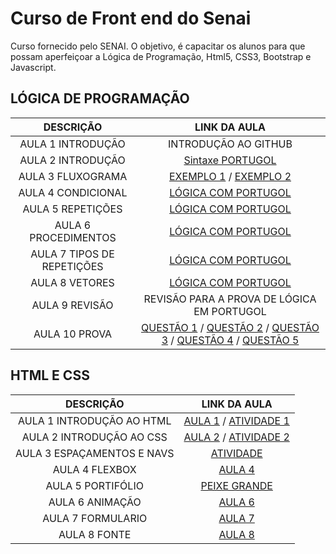 # Curso de Front end do Senai

Curso fornecido pelo SENAI. O objetivo, é capacitar os alunos para que possam aperfeiçoar a Lógica de Programação, Html5, CSS3, Bootstrap e Javascript.

## LÓGICA DE PROGRAMAÇÃO

| DESCRIÇÃO | LINK DA AULA |
|:-:|:-:|
| AULA 1 INTRODUÇÃO | INTRODUÇÃO AO GITHUB |
| AULA 2 INTRODUÇÃO | [Sintaxe PORTUGOL](./Aulas/Sintaxeportugol.md) |
| AULA 3 FLUXOGRAMA | [EXEMPLO 1](./Imagens/Aula%202%20Fluxo%20material.png) / [EXEMPLO 2](./Imagens/AULA%202%20EXEMPLO%202.png) |
| AULA 4 CONDICIONAL | [LÓGICA COM PORTUGOL](./Aulas/SALVARNOTAS.md) |
| AULA 5 REPETIÇÕES | [LÓGICA COM PORTUGOL](./Aulas/Repeticao.md) |
| AULA 6 PROCEDIMENTOS | [LÓGICA COM PORTUGOL](./Aulas/procedimentos.md) |
| AULA 7 TIPOS DE REPETIÇÕES | [LÓGICA COM PORTUGOL](./Imagens/EXPLICAÇÃO%20AULA%206.png) |
| AULA 8 VETORES | [LÓGICA COM PORTUGOL](./Aulas/VETORES.MD) |
| AULA 9 REVISÃO | REVISÃO PARA A PROVA DE LÓGICA EM PORTUGOL |
| AULA 10 PROVA | [QUESTÃO 1](./Aulas/Prova/BUSCARNOME.ALG) / [QUESTÃO 2](./Aulas/Prova/COMPARAVETORES.ALG) / [QUESTÃO 3](./Aulas/Prova/MEDIANOTAS.ALG) / [QUESTÃO 4](./Aulas/Prova/PESQUISAPREFEITURA.ALG) / [QUESTÃO 5](./Aulas/Prova/VERIFICARSALDO.ALG) |

## HTML E CSS

| DESCRIÇÃO | LINK DA AULA |
| :-: | :-: |
| AULA 1 INTRODUÇÃO AO HTML | [AULA 1](HTML&CSS/Aula/Aula1Index.html) / [ATIVIDADE 1](HTML&CSS/atividade/atividade1.html) |
| AULA 2 INTRODUÇÃO AO CSS | [AULA 2](HTML&CSS/Aula/Aula2Index.html) / [ATIVIDADE 2](HTML&CSS/atividade/atividade2.html) |
| AULA 3 ESPAÇAMENTOS E NAVS | [ATIVIDADE](HTML&CSS/Aula/Aula3/) |
| AULA 4 FLEXBOX | [AULA 4](HTML&CSS/Aula/Aula4/) |
| AULA 5 PORTIFÓLIO | [PEIXE GRANDE](https://github.com/Dr4gonPlus/PeixeGrande.git) |
| AULA 6 ANIMAÇÃO | [AULA 6](HTML&CSS/Aula/Aula6/) |
| AULA 7 FORMULARIO | [AULA 7](HTML&CSS/Aula/Aula7/) |
| AULA 8 FONTE | [AULA 8](HTML&CSS/Aula/Aula8/) | 